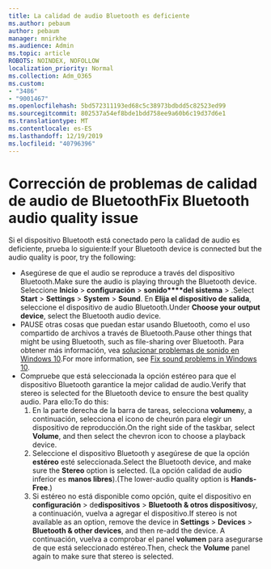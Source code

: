 ```yaml
---
title: La calidad de audio Bluetooth es deficiente
ms.author: pebaum
author: pebaum
manager: mnirkhe
ms.audience: Admin
ms.topic: article
ROBOTS: NOINDEX, NOFOLLOW
localization_priority: Normal
ms.collection: Adm_O365
ms.custom:
- "3486"
- "9001467"
ms.openlocfilehash: 5bd572311193ed68c5c38973bdbdd5c82523ed99
ms.sourcegitcommit: 802537a54ef8bde1bdd758ee9a60b6c19d37d6e1
ms.translationtype: MT
ms.contentlocale: es-ES
ms.lasthandoff: 12/19/2019
ms.locfileid: "40796396"
---
```

# <a name="fix-bluetooth-audio-quality-issue"></a><span data-ttu-id="6c396-102">Corrección de problemas de calidad de audio de Bluetooth</span><span class="sxs-lookup"><span data-stu-id="6c396-102">Fix Bluetooth audio quality issue</span></span>

<span data-ttu-id="6c396-103">Si el dispositivo Bluetooth está conectado pero la calidad de audio es deficiente, prueba lo siguiente:</span><span class="sxs-lookup"><span data-stu-id="6c396-103">If your Bluetooth device is connected but the audio quality is poor, try the following:</span></span>

- <span data-ttu-id="6c396-104">Asegúrese de que el audio se reproduce a través del dispositivo Bluetooth.</span><span class="sxs-lookup"><span data-stu-id="6c396-104">Make sure the audio is playing through the Bluetooth device.</span></span> <span data-ttu-id="6c396-105">Seleccione **Inicio** > **configuración** > **sonido\*\*\*\*del sistema** > .</span><span class="sxs-lookup"><span data-stu-id="6c396-105">Select **Start** > **Settings** > **System** > **Sound**.</span></span> <span data-ttu-id="6c396-106">En **Elija el dispositivo de salida**, seleccione el dispositivo de audio Bluetooth.</span><span class="sxs-lookup"><span data-stu-id="6c396-106">Under **Choose your output device**, select the Bluetooth audio device.</span></span>
- <span data-ttu-id="6c396-107">PAUSE otras cosas que puedan estar usando Bluetooth, como el uso compartido de archivos a través de Bluetooth.</span><span class="sxs-lookup"><span data-stu-id="6c396-107">Pause other things that might be using Bluetooth, such as file-sharing over Bluetooth.</span></span> <span data-ttu-id="6c396-108">Para obtener más información, vea [solucionar problemas de sonido en Windows 10](https://support.microsoft.com/help/4520288/windows-10-fix-sound-problems).</span><span class="sxs-lookup"><span data-stu-id="6c396-108">For more information, see [Fix sound problems in Windows 10](https://support.microsoft.com/help/4520288/windows-10-fix-sound-problems).</span></span>
- <span data-ttu-id="6c396-109">Compruebe que está seleccionada la opción estéreo para que el dispositivo Bluetooth garantice la mejor calidad de audio.</span><span class="sxs-lookup"><span data-stu-id="6c396-109">Verify that stereo is selected for the Bluetooth device to ensure the best quality audio.</span></span> <span data-ttu-id="6c396-110">Para ello:</span><span class="sxs-lookup"><span data-stu-id="6c396-110">To do this:</span></span> 
    1. <span data-ttu-id="6c396-111">En la parte derecha de la barra de tareas, selecciona **volumen**y, a continuación, selecciona el icono de cheurón para elegir un dispositivo de reproducción.</span><span class="sxs-lookup"><span data-stu-id="6c396-111">On the right side of the taskbar, select **Volume**, and then select the chevron icon to choose a playback device.</span></span>
    2. <span data-ttu-id="6c396-112">Seleccione el dispositivo Bluetooth y asegúrese de que la opción **estéreo** esté seleccionada.</span><span class="sxs-lookup"><span data-stu-id="6c396-112">Select the Bluetooth device, and make sure the **Stereo** option is selected.</span></span> <span data-ttu-id="6c396-113">(La opción calidad de audio inferior es **manos libres**).</span><span class="sxs-lookup"><span data-stu-id="6c396-113">(The lower-audio quality option is **Hands-Free**.)</span></span>
    3. <span data-ttu-id="6c396-114">Si estéreo no está disponible como opción, quite el dispositivo en **configuración** > de**dispositivos** > **Bluetooth & otros dispositivos**y, a continuación, vuelva a agregar el dispositivo.</span><span class="sxs-lookup"><span data-stu-id="6c396-114">If stereo is not available as an option, remove the device in **Settings** > **Devices** > **Bluetooth & other devices**, and then re-add the device.</span></span> <span data-ttu-id="6c396-115">A continuación, vuelva a comprobar el panel **volumen** para asegurarse de que está seleccionado estéreo.</span><span class="sxs-lookup"><span data-stu-id="6c396-115">Then, check the **Volume** panel again to make sure that stereo is selected.</span></span>

